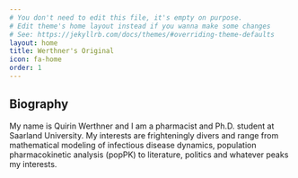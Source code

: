 ```yaml
---
# You don't need to edit this file, it's empty on purpose.
# Edit theme's home layout instead if you wanna make some changes
# See: https://jekyllrb.com/docs/themes/#overriding-theme-defaults
layout: home
title: Werthner's Original
icon: fa-home
order: 1
---
```


## Biography

My name is Quirin Werthner and I am a pharmacist and Ph.D. student at Saarland University. My interests are frighteningly divers and range from mathematical modeling of infectious disease dynamics, population pharmacokinetic analysis (popPK) to literature, politics and whatever peaks my interests.